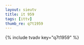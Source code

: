 ```yaml
--- 
layout: sieutv
title: it 959
tags: [ittv]
thumb_re: q7t1959
---
```

{% include tvadv key="q7t1959" %} 
